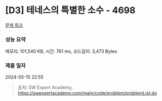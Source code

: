 # [D3] 테네스의 특별한 소수 - 4698 

[문제 링크](https://swexpertacademy.com/main/code/problem/problemDetail.do?contestProbId=AWRuoqCKkE0DFAXt) 

### 성능 요약

메모리: 101,540 KB, 시간: 761 ms, 코드길이: 3,473 Bytes

### 제출 일자

2024-05-15 22:55



> 출처: SW Expert Academy, https://swexpertacademy.com/main/code/problem/problemList.do